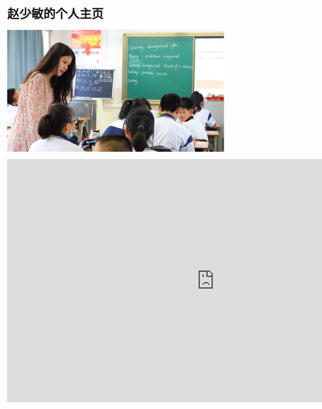 # 赵少敏的个人主页

![](image\1.png)

<iframe src="https://onedrive.live.com/embed?cid=CD7DFC9579172374&amp;resid=CD7DFC9579172374%214084&amp;authkey=AMjPbtRA4M8iQ5o&amp;em=2&amp;wdAr=1.7777777777777777" width="962px" height="565px" frameborder="0">这是嵌入 <a target="_blank" href="https://office.com">Microsoft Office</a> 演示文稿，由 <a target="_blank" href="https://office.com/webapps">Office</a> 提供支持。</iframe>

